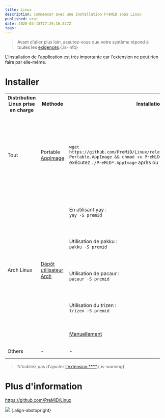 ```yaml
---
title: Linux
description: Commencer avec une installation PreMiD sous Linux
published: vrai
date: 2020-03-15T17:29:16.527Z
tags:
---
```


> Avant d'aller plus loin, assurez-vous que votre système répond à toutes les [exigences](/install/requirements).{.is-info}

L'installation de l'application est très importante car l'extension ne peut rien faire par elle-même.

# Installer

<table>
  <tr>
    <th>Distribution Linux prise en charge</th>
    <th>Méthode</th>
    <th>Installation</th>
    <th>Notes Supplémentaires</th>
  </tr>
  <tr>
    <td>Tout</td>
    <td>Portable <a href="https://github.com/PreMiD/Linux/releases/latest">AppImage</a></td>
    <td>
        <code>wget https://github.com/PreMiD/Linux/releases/latest/download/PreMiD-Portable.AppImage && chmod +x PreMiD*.AppImage</code><br>exécutez <code>./PreMiD*.AppImage</code> après ou double-cliquez dessus
    </td>
    <td><b>Ceci est le paquet recommandé</b> à utiliser, soit si vous voulez essayer PreMiD soit simplement ne pas vouloir l'installer ( ou peut-être le mettre dans une clé USB), il est toujours à jour mais <i>ne se lance pas automatiquement au démarrage du système</i>, donc si vous en avez assez d'avoir à l'ouvrir à chaque fois, utilisez les autres méthodes ci-dessous ( selon votre distribution Linux )</td>
  </tr>
  <tr>
    <td rowspan="5">Arch Linux</td>
    <td rowspan="5"><a href="https://aur.archlinux.org/packages/premid">Dépôt utilisateur Arch</a></td>
    <td>En utilisant yay :<br><code>yay -S premid</code><br></td>
    <td rowspan="4">Si votre distribution utilise pacman, alors vous devez d'abord installer l'un des assistants. Si vous n'en avez pas, Yay est recommandé, exécutez :<br><code>git clone https://aur.archlinux.org/yay. it && cd yay && makepkg -si</code><br>puis <code>yay -S premid</code>, comme indiqué dans la colonne précédente.<br><br>D'autres assistants AUR/Pacman fonctionnent également, bien que les fonctionnalités de chacun soient différentes afin que vous puissiez rencontrer des problèmes lors de leur utilisation.</td>
  </tr>
  <tr>
    <td>Utilisation de pakku :<br><code>pakku -S premid</code></td>
  </tr>
  <tr>
    <td>Utilisation de pacaur :<br><code>pacaur -S premid</code></td>
  </tr>
  <tr>
    <td>Utilisation du trizen :<br><code>trizen -S premid</code></td>
  </tr>
  <tr>
    <td><a href="https://wiki.archlinux.org/index.php/Arch_User_Repository#Installing_packages">Manuellement</a></td>
    <td>Non recommandé, pas facile pour les débutants et ne se met pas à jour automatiquement.</td>
  </tr>
  <tr>
    <td>Others</td>
    <td>-</td>
    <td>-</td>
    <td>Bientôt (TM), utilisez l'AppImage pour l'instant</td>
  </tr>
</table>

> N'oubliez pas d'ajouter [l'extension ****](/install).{.is-warning}

# Plus d'information
https://github.com/PreMiD/Linux

![](https://a.icons8.com/TqgWTTfw/Oy7xHF/svg.svg) {.align-abstopright}